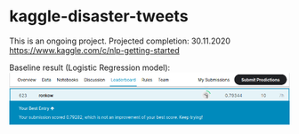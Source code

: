 # kaggle-disaster-tweets

This is an ongoing project. Projected completion: 30.11.2020  
https://www.kaggle.com/c/nlp-getting-started

Baseline result (Logistic Regression model):  
![](leaderboard.png?raw=true)
